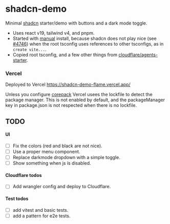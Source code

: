 # shadcn-demo
Minimal [shadcn](https://ui.shadcn.com/) starter/demo with buttons and a dark mode toggle.

- Uses react v19, tailwind v4, and pnpm.
- Started with [manual](https://ui.shadcn.com/docs/installation/manual) install, because shadcn does not play nice (see [#4746](https://github.com/shadcn-ui/ui/issues/4746)) when the root tsconfig uses references to other tsconfigs, as in `create vite...`.
- Copied root tsconfig, and a few other things from [cloudflare/agents-starter](https://github.com/cloudflare/agents-starter).


### Vercel
Deployed to Vercel https://shadcn-demo-flame.vercel.app/

Unless you configure [corepack](https://vercel.com/docs/builds/configure-a-build#corepack) Vercel usees the lockfile to detect the package manager. This is not enabled by default, and the packageManager key in package.json is not respected when there is no lockfile.

## TODO

#### UI
- [ ] Fix the colors (red and black are not nice).
- [ ] Use a proper menu component.
- [ ] Replace darkmode dropdown with a simple toggle.
- [ ] Show something when js is disabled.

#### Cloudflare todos
- [ ] Add wrangler config and deploy to Cloudflare.

#### Test todos
- [ ] add vitest and basic tests.
- [ ] add a pattern for e2e tests.